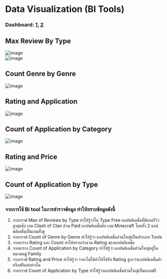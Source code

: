 # Data Visualization (BI Tools)
### Dashboard: [1](https://app.powerbi.com/view?r=eyJrIjoiN2FkMzk3ZDMtYTJkOC00YjNjLTkwOTMtYzkxYTBhN2M0MjQ2IiwidCI6IjZmNDQzMmRjLTIwZDItNDQxZC1iMWRiLWFjMzM4MGJhNjMzZCIsImMiOjEwfQ%3D%3D), [2](https://app.powerbi.com/view?r=eyJrIjoiMDA3MGU3NGItNzVhOS00NjZjLTgyMjUtNTc2NWU4ODViMGRjIiwidCI6IjZmNDQzMmRjLTIwZDItNDQxZC1iMWRiLWFjMzM4MGJhNjMzZCIsImMiOjEwfQ%3D%3D)

## Max Review By Type
![image](https://user-images.githubusercontent.com/68822792/146216903-f69bb26a-1c67-4d85-b5fc-bd986bd4f45a.png)<br>
![image](https://user-images.githubusercontent.com/68822792/146216951-fcc7b162-0594-4bc7-b649-a2d410178abc.png)<br>

## Count Genre by Genre
![image](https://user-images.githubusercontent.com/54474594/146218171-8fe53cda-7211-4f3f-8dcb-b87e5f192bc4.png)<br>

## Rating and Application
![image](https://user-images.githubusercontent.com/54474594/146218214-802d6cbc-faf6-4bb5-8f9b-0cab4529314f.png)<br>

## Count of Application by Category
![image](https://user-images.githubusercontent.com/68822792/146217162-9e88c972-1d48-473a-9c6d-0d89ab9bd8ef.png)<br>

## Rating and Price
![image](https://user-images.githubusercontent.com/68822792/146217016-c5dafb43-9d10-4dda-a0a0-71eb331384b6.png)<br>

## Count of Application by Type
![image](https://user-images.githubusercontent.com/68822792/146217079-f8e91056-fb7d-4f70-9396-20b499f47d70.png)<br>


### จากการใช้ Bi tool ในการสำรวจข้อมูล ทำให้ทราบข้อมูลดังนี้ 

1. จากกราฟ Max of Reviews by Type ทำให้รู้ว่าใน Type Free แอปพลิเคชั่นที่มียอดรีวิวสูงสุดคือ เกม Clash of Clan ส่วน Paid แอปพลิเคชั่นคือ เกม Minecraft โดยทั้ง 2 แอปพลิเคชั่นเป็นเกมทั้งคู่
2. จากกราฟ Count of Genre by Genre ทำให้รู้ว่า แอปพลิเคชั่นส่วนใหญ่เป็นประเภท Tools
3. จากตาราง Rating และ Count ทำให้ทราบจำนวน Rating ของแอปพลิเคชั่น
4. จากตาราง Count of Application by Category ทำให้รู้ว่า แอปพลิเคชั่นส่วนใหญ่อยู่ในหมวดหมู่ Family
5. จากกราฟ Rating and Price ทำให้รู้ว่า ราคาไม่ได้ทำให้ได้รับ Rating สูงกว่าแอปพลิเคชั่นต่ำหรือฟรีแต่อย่างใด
6. จากกราฟ Count of Application by Type ทำให้รู้ว่าแอปพลิเคชั่นส่วนใหญ่เป็นแบบฟรี
